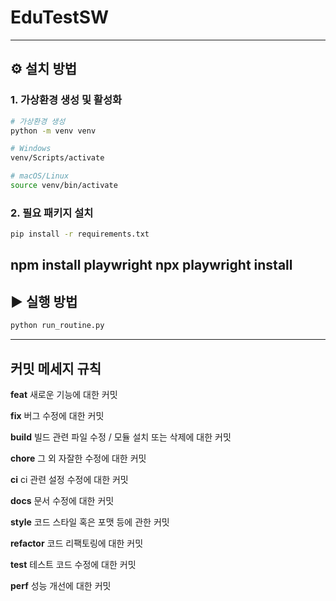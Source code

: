 
# EduTestSW


---

## ⚙️ 설치 방법

### 1. 가상환경 생성 및 활성화

```bash
# 가상환경 생성
python -m venv venv

# Windows
venv/Scripts/activate

# macOS/Linux
source venv/bin/activate
```

### 2. 필요 패키지 설치

```bash
pip install -r requirements.txt
```
npm install playwright
npx playwright install
---

## ▶️ 실행 방법

```bash
python run_routine.py
```

---

## 커밋 메세지 규칙

**feat**   새로운 기능에 대한 커밋

**fix**   버그 수정에 대한 커밋

**build**   빌드 관련 파일 수정 / 모듈 설치 또는 삭제에 대한 커밋

**chore**   그 외 자잘한 수정에 대한 커밋

**ci**   ci 관련 설정 수정에 대한 커밋

**docs**   문서 수정에 대한 커밋

**style**   코드 스타일 혹은 포맷 등에 관한 커밋

**refactor**   코드 리팩토링에 대한 커밋

**test**   테스트 코드 수정에 대한 커밋

**perf**  성능 개선에 대한 커밋
